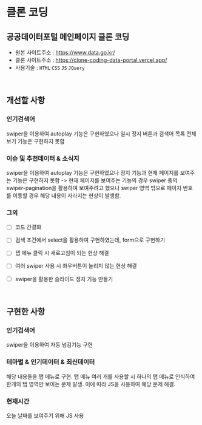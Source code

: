 # 클론 코딩
## 공공데이터포털 메인페이지 클론 코딩 
- 원본 사이트주소 : https://www.data.go.kr/ 
- 클론 사이트주소 : https://clone-coding-data-portal.vercel.app/
- 사용기술 : `HTML` `CSS` `JS` `JQuery`


<br/>


## 개선할 사항
### **인기검색어** 
swiper을 이용하여 autoplay 기능은 구현하였으나 일시 정지 버튼과 검색어 목록 전체 보기 기능은 구현하지 못함 

### **이슈 및 추천데이터 & 소식지** 
swiper을 이용하여 autoplay 기능은 구현하였으나 정지 기능과 현재 페이지를 보여주는 기능은 구현하지 못함 -> 현재 페이지를 보여주는 기능의 경우 swiper 중의 swiper-pagination을 활용하여 보여주려고 했으나 swiper 영역 밖으로 페이지 번호를 이동할 경우 해당 내용이 사라지는 현상이 발생함. 

### 그외
- [ ] 코드 간결화 
- [ ] 검색 조건에서 select을 활용하여 구현하였는데, form으로 구현하기
- [ ] 탭 메뉴 클릭 시 새로고침이 되는 현상 해결
- [ ] 여러 swiper 사용 시 좌우버튼이 눌리지 않는 현상 해결
- [ ] swiper을 활용한 슬라이드 정지 기능 만들기


<br/>


## 구현한 사항
### **인기검색어** 
swiper을 이용하여 자동 넘김기능 구현

### **테마별 & 인기데이터 & 최신데이터** 
해당 내용들을 탭 메뉴로 구현. 탭 메뉴 여러 개를 사용할 시 하나의 탭 메뉴로 인식하여 한개의 탭 영역만 보이는 문제 발생. 이에 따라 JS을 사용하여 해당 문제 해결.

### **현재시간** 
오늘 날짜를 보여주기 위해 JS 사용


<br/>



